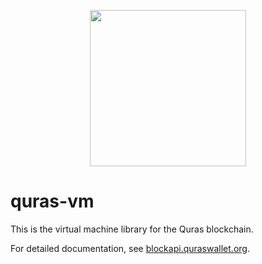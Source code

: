 <p align="center">
<img
    src="http://blockapi.quraswallet.org/quras/img/logo1.png"
    height="250px">
</p>

# quras-vm

This is the virtual machine library for the Quras blockchain.

For detailed documentation, see [blockapi.quraswallet.org](http://blockapi.quraswallet.org/quras-js/docs/en/whitepaper/wp-virtualmachine.html).